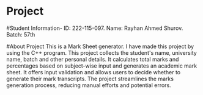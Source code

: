 # Project
#Student Information-
ID: 222-115-097.
Name: Rayhan Ahmed Shurov.
Batch: 57th

#About Project
This is a Mark Sheet generator.
I have made this project by using the C++ program. This project collects the student's name, university name, batch and other personal details. It calculates total marks and percentages based on subject-wise input and generates an academic mark sheet. It offers input validation and allows users to decide whether to generate their mark transcripts. The project streamlines the marks generation process, reducing manual efforts and potential errors.


